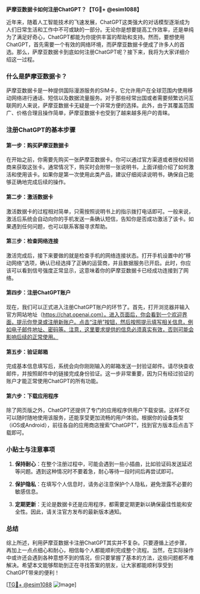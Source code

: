 **萨摩亚数据卡如何注册ChatGPT？【TG💪+ @esim1088】**

近年来，随着人工智能技术的飞速发展，ChatGPT这类强大的对话模型逐渐成为人们日常生活和工作中不可或缺的一部分。无论你是想要提高工作效率，还是单纯为了满足好奇心，ChatGPT都能为你提供丰富的帮助和支持。然而，要想使用ChatGPT，首先需要一个有效的网络环境，而萨摩亚数据卡便成了许多人的首选。那么，萨摩亚数据卡到底如何注册ChatGPT呢？接下来，我将为大家详细介绍这一过程。

### 什么是萨摩亚数据卡？

萨摩亚数据卡是一种提供国际漫游服务的SIM卡，它允许用户在全球范围内使用移动网络进行通话、短信以及数据流量服务。对于那些经常出国或者需要频繁访问互联网的人来说，萨摩亚数据卡无疑是一个非常方便的选择。此外，由于其覆盖范围广、价格合理且操作简单，萨摩亚数据卡也受到了越来越多用户的青睐。

### 注册ChatGPT的基本步骤

#### 第一步：购买萨摩亚数据卡

在开始之前，你需要先购买一张萨摩亚数据卡。你可以通过官方渠道或者授权经销商来获取这张卡。通常情况下，购买时会附带一张说明书，上面详细介绍了如何激活和使用该卡。如果你是第一次使用此类产品，建议仔细阅读说明书，确保自己能够正确地完成后续的操作。

#### 第二步：激活数据卡

激活数据卡的过程相对简单，只需按照说明书上的指示拨打电话即可。一般来说，激活后系统会自动向你的手机发送一条确认短信，告知你是否成功激活了该卡。如果遇到任何问题，也可以联系客服寻求帮助。

#### 第三步：检查网络连接

激活完成后，接下来要做的就是检查手机的网络连接状态。打开手机设置中的“移动网络”选项，确认已经选择了正确的运营商，并且数据服务已开启。此时，你应该可以看到信号强度正常显示，这意味着你的萨摩亚数据卡已经成功连接到了网络。

#### 第四步：注册ChatGPT账户

现在，我们可以正式进入注册ChatGPT账户的环节了。首先，打开浏览器并输入官方网站地址（https://chat.openai.com）。进入页面后，你会看到一个欢迎界面，提示你登录或注册新账户。点击“注册”按钮，然后按照提示填写相关信息，例如电子邮件地址、密码等。注意，这里要求提供的信息必须真实有效，否则可能会影响后续的正常使用。

#### 第五步：验证邮箱

完成基本信息填写后，系统会向你刚刚输入的邮箱发送一封验证邮件。请尽快查收邮件，并按照邮件中的链接完成身份验证。这一步非常重要，因为只有经过验证的账户才能正常使用ChatGPT的所有功能。

#### 第六步：下载应用程序

除了网页版之外，ChatGPT还提供了专门的应用程序供用户下载安装。这样不仅可以随时随地使用该服务，还能享受更加流畅的用户体验。根据你的设备类型（iOS或Android），前往各自的应用商店搜索“ChatGPT”，找到官方版本后点击下载即可。

### 小贴士与注意事项

1. **保持耐心**：在整个注册过程中，可能会遇到一些小插曲，比如验证码发送延迟等问题。遇到这种情况时不要着急，耐心等待一段时间后再尝试即可。
   
2. **保护隐私**：在填写个人信息时，请务必注意保护个人隐私，避免泄露不必要的敏感信息。
   
3. **定期更新**：无论是数据卡还是应用程序，都需要定期更新以确保最佳性能和安全性。因此，请关注官方发布的最新版本通知。

### 总结

综上所述，利用萨摩亚数据卡注册ChatGPT其实并不复杂。只要遵循上述步骤，再加上一点点细心和耐心，相信每个人都能顺利完成整个流程。当然，在实际操作中或许还会遇到各种意想不到的情况，但只要掌握了基本的方法，这些问题都不难解决。希望本文能够帮助到正在寻找答案的朋友，让大家都能顺利享受到ChatGPT带来的便利！

[[TG💪+ @esim1088](https://t.me/s/esim1088) ![Image](https://i.postimg.cc/4NQfJmqS/Snipaste-2025-05-13-00-14-12.png)]